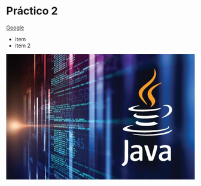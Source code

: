 # Práctico 2

<a href="http://google.com"> Google </a>

* item
* item 2

<img src="./image/javawallpaper.jpg" />